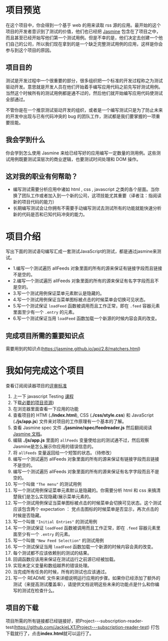 # 项目预览

在这个项目中，你会得到一个基于 web 的用来读取 rss 源的应用。最开始的这个项目的开发者意识到了测试的价值，他们也已经把 [Jasmine](http://jasmine.github.io) 包含在了项目之中，而且甚至已经开始写他们第一个测试用例。但是不幸的是，他们决定去创建一个他们自己的公司，所以我们现在拿到的是一个缺乏完整测试用例的应用，这样是你会参与到这个项目的原因。

## 项目目的

测试是开发过程中一个很重要的部分，很多组织把一个标准的开发过程称之为测试驱动开发。意思就是开发人员在他们开始着手编写应用代码之前先写好测试用例。当然这个时候所有的测试用例都是通不过的，然后他们就开始编写应用代码使测试全部通过。

不管你是在一个推崇测试驱动开发的组织，或者是一个编写测试只是为了防止未来的开发中出现与已有代码冲突的 bug 的团队工作，测试都是我们要掌握的一项重要技能。

## 我会学到什么

你会学到怎么使用 Jasmine 来给已经写好的应用编写一定数量的测用例。这些测试用例既要测试深层次的商业逻辑，也要测试时间处理和 DOM 操作。

## 这对我的职业有何帮助？

* 编写测试需要分析应用中诸如 html , css , javascript 之类的各个层面。当你换了团队工作或者加入到一个新的公司，这项技能尤其重要（译者注：指阅读新的项目代码的能力）
* 长期编写测试会让你拥有不需要手动编写测试去测试所有的功能就能快速分析新的代码是否和已知代码冲突的能力。
# 项目介绍

写出下面的测试语句编写汇成一套测试JavaScript的测试，都是通过jasmine来测试。
- 1.编写一个测试遍历 allFeeds 对象里面的所有的源来保证有链接字段而且链接不是空的。
- 2.编写一个测试遍历 allFeeds 对象里面的所有的源来保证有名字字段而且不是空的。
- 3.写一个测试用例保证菜单元素默认是隐藏的。
- 4.写一个测试用例保证当菜单图标被点击的时候菜单会切换可见状态。
- 5.写一个测试保证 `loadFeed` 函数被调用而且工作正常，即在 `.feed` 容器元素里面至少有一个 `.entry` 的元素。
- 6.写一个测试保证当用 `loadFeed` 函数加载一个新源的时候内容会真的改变。
## 完成项目所需的重要知识点
需要用到的知识点(https://jasmine.github.io/api/2.8/matchers.html)
# 我如何完成这个项目

查看订阅阅读器项目的[评审标准](https://review.udacity.com/#!/projects/3442558598/rubric)

1. 上一下 javascript Testing [课程](https://www.udacity.com/course/ud549)
2. 下载[必要的项目资源](http://github.com/udacity/frontend-nanodegree-feedreader))
3. 在浏览器里面查看一下应用的功能
4. 查看项目的 HTMl (**./index.html**), CSS (**./css/style.css**) 和 JavaScript (**./js/app.js**) 文件来对项目的工作原理有一个基本的了解。
5. 查看 Jasmine spec 文件 **./jasmine/spec/feedreader.js** 然后翻阅阅读 [Jasmine 文档](http://jasmine.github.io)。
6. 编辑 **./js/app.js** 里面的 `allFeeds` 变量使给出的测试通不过，然后观察Jasmine是怎么展示你应用的错误信息的。
7. 将 `allFeeds` 变量返回给一个短暂的状态。（待修改）
8. 编写一个测试遍历 allFeeds 对象里面的所有的源来保证有链接字段而且链接不是空的。
9. 编写一个测试遍历 allFeeds 对象里面的所有的源来保证有名字字段而且不是空的。
10. 写一个叫做 `"The menu"` 的测试用例
11. 写一个测试用例保证菜单元素默认是隐藏的。你需要分析 html 和 css 来搞清楚我们是怎么实现隐藏/展示菜单元素的。
12. 写一个测试用例保证当菜单图标被点击的时候菜单会切换可见状态。这个测试应该包含两个 expectation ： 党点击图标的时候菜单是否显示，再次点击的时候是否隐藏。
13. 写一个叫做 `"Initial Entries"` 的测试用例
14. 写一个测试保证 `loadFeed` 函数被调用而且工作正常，即在 `.feed` 容器元素里面至少有一个 `.entry` 的元素。
15. 写一个叫做 `"New Feed Selection"` 的测试用例
16. 写一个测试保证当用 `loadFeed` 函数加载一个新源的时候内容会真的改变。
17. 每个测试都不应该依赖别的测试的结果。
18. 回调函数应该用来保证在测试运行之前源已经被加载。
19. 实现未定义变量和数组越界的错误处理。
20. 当完成所有任务的时候，所有的测试也应该通过。
21. 写一个 README 文件来详细说明运行应用的步骤。如果你已经添加了额外的测试（来提高测试覆盖率），请提供文档说明这些未来的功能点是什么和你编写的测试在检查什么。
## 项目的下载
项目所需的所有链接都已经链接好，把Project---subscription-reader-test(https://github.com/JackieLXT/Project---subscription-reader-test)
打包下载就行了，点击**index.html**就可以运行了。
